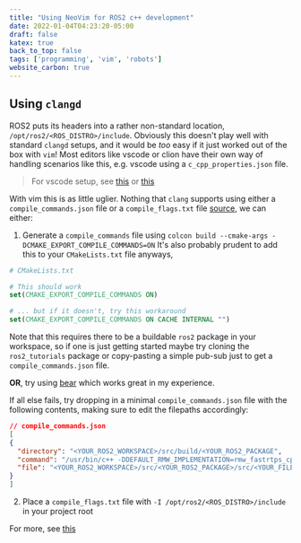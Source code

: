 ```yaml
---
title: "Using NeoVim for ROS2 c++ development"
date: 2022-01-04T04:23:20-05:00
draft: false
katex: true
back_to_top: false
tags: ['programming', 'vim', 'robots']
website_carbon: true
---
```



## Using `clangd`


ROS2 puts its headers into a rather non-standard location, `/opt/ros2/<ROS_DISTRO>/include`.
Obviously this doesn't play well with standard `clangd` setups, and it would be *too* easy if it just worked out of the box with `vim`!
Most editors like vscode or clion have their own way of handling scenarios like this, e.g. vscode using a `c_cpp_properties.json` file.

> For vscode setup, see [this](https://www.allisonthackston.com/articles/vscode-docker-ros2.html) or [this](https://erdalpekel.de/?p=157)


With vim this is as little uglier. 
Nothing that `clang` supports using either a `compile_commands.json` file or a `compile_flags.txt` file [source](https://clangd.llvm.org/installation.html#project-setup), we can either:



1. Generate a `compile_commands` file using `colcon build --cmake-args -DCMAKE_EXPORT_COMPILE_COMMANDS=ON`
It's also probably prudent to add this to your `CMakeLists.txt` file anyways, 

```cmake
# CMakeLists.txt

# This should work
set(CMAKE_EXPORT_COMPILE_COMMANDS ON)

# ... but if it doesn't, try this workaround
set(CMAKE_EXPORT_COMPILE_COMMANDS ON CACHE INTERNAL "")
```

Note that this requires there to be a buildable `ros2` package in your workspace, so if one is just getting started maybe try cloning the `ros2_tutorials` package or copy-pasting a simple pub-sub just to get a `compile_commands.json` file.

**OR**, try using [bear](https://github.com/rizsotto/Bear) which works great in my experience.


If all else fails, try dropping in a minimal `compile_commands.json` file with the following contents, making sure to edit the filepaths accordingly:

```json
// compile_commands.json
[
{
  "directory": "<YOUR_ROS2_WORKSPACE>/src/build/<YOUR_ROS2_PACKAGE",
  "command": "/usr/bin/c++ -DDEFAULT_RMW_IMPLEMENTATION=rmw_fastrtps_cpp -DRCUTILS_ENABLE_FAULT_INJECTION -DSPDLOG_COMPILED_LIB -isystem /opt/ros2/foxy/include -Wall -Wextra -Wpedantic -std=gnu++14 -o CMakeFiles/<YOUR_PACKAGE_NAME>.dir/src/<YOUR_FILE_NAME>.o -c <YOUR_ROS2_WORKSPACE>/src/<YOUR_ROS2_PACKAGE>/src/<YOUR_FILE_NAME>.cpp",
  "file": "<YOUR_ROS2_WORKSPACE>/src/<YOUR_ROS2_PACKAGE>/src/<YOUR_FILE_NAME>.cpp"
}
]
```






2. Place a `compile_flags.txt` file with `-I /opt/ros2/<ROS_DISTRO>/include` in your project root



For more, see [this](https://github.com/clangd/coc-clangd/issues/28)























